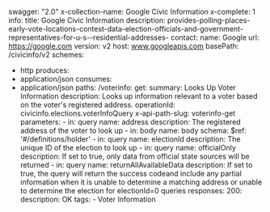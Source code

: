 swagger: "2.0"
x-collection-name: Google Civic Information
x-complete: 1
info:
  title: Google Civic Information
  description: provides-polling-places-early-vote-locations-contest-data-election-officials-and-government-representatives-for-u-s--residential-addresses-
  contact:
    name: Google
    url: https://google.com
  version: v2
host: www.googleapis.com
basePath: /civicinfo/v2
schemes:
- http
produces:
- application/json
consumes:
- application/json
paths:
  /voterinfo:
    get:
      summary: Looks Up Voter Information
      description: Looks up information relevant to a voter based on the voter's registered
        address.
      operationId: civicinfo.elections.voterInfoQuery
      x-api-path-slug: voterinfo-get
      parameters:
      - in: query
        name: address
        description: The registered address of the voter to look up
      - in: body
        name: body
        schema:
          $ref: '#/definitions/holder'
      - in: query
        name: electionId
        description: The unique ID of the election to look up
      - in: query
        name: officialOnly
        description: If set to true, only data from official state sources will be
          returned
      - in: query
        name: returnAllAvailableData
        description: If set to true, the query will return the success codeand include
          any partial information when it is unable to determine a matching address
          or unable to determine the election for electionId=0 queries
      responses:
        200:
          description: OK
      tags:
      - Voter Information